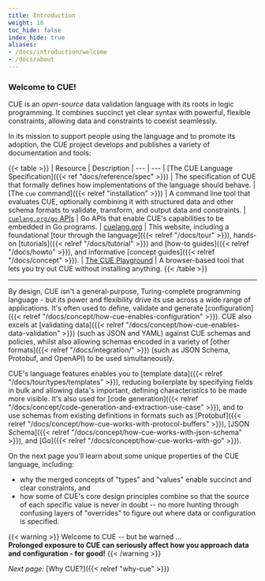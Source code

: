```yaml
---
title: Introduction
weight: 10
toc_hide: false
index_hide: true
aliases:
- /docs/introduction/welcome
- /docs/about
---
```


### Welcome to CUE!

CUE is an
<dfn title='License: "Apache-2.0", DCO: true, CLA: false'>open-source</dfn>
data validation language with its roots in logic programming. It combines
succinct yet clear syntax with powerful, flexible constraints, allowing data
and constraints to coexist seamlessly.

In its mission to support people using the language and to promote its adoption,
the CUE project develops and publishes a variety of documentation and tools:

{{< table >}}
| Resource | Description
| --- | ---
| [The CUE Language Specification]({{< ref "docs/reference/spec" >}}) | The specification of CUE that formally defines how implementations of the language should behave.
| [The `cue` command]({{< relref "installation" >}}) | A command line tool that evaluates CUE, optionally combining it with structured data and other schema formats to validate, transform, and output data and constraints.
| [`cuelang.org/go` APIs](https://pkg.go.dev/cuelang.org/go/cue#section-documentation) | Go APIs that enable CUE's capabilities to be embedded in Go programs. <!-- TODO: change link when https://github.com/cue-lang/docs-and-content/issues/153 is addressed -->
| [cuelang.org](/) | This website, including a foundational [tour through the language]({{< relref "/docs/tour" >}}), hands-on [tutorials]({{< relref "/docs/tutorial" >}}) and [how-to guides]({{< relref "/docs/howto" >}}), and informative [concept guides]({{< relref "/docs/concept" >}}).
| [The CUE Playground](/play/) | A browser-based tool that lets you try out CUE without installing anything.
{{< /table >}}
<hr>

By design, CUE isn't a general-purpose, Turing-complete programming language -
but its power and flexibility drive its use across a wide range of
applications. It's often used to define, validate and generate
[configuration]({{< relref "/docs/concept/how-cue-enables-configuration" >}}).
CUE also excels at
[validating data]({{< relref "/docs/concept/how-cue-enables-data-validation" >}})
(such as JSON and YAML) against CUE schemas and policies, whilst also allowing schemas encoded in a variety of
[other formats]({{< relref "/docs/integration/" >}})
(such as JSON Schema, Protobuf, and OpenAPI) to be used simultaneously.

CUE's language features enables you to
[template data]({{< relref "/docs/tour/types/templates" >}}),
reducing boilerplate by specifying fields in bulk and allowing data's
important, defining characteristics to be made more visible. It's also used for
[code generation]({{< relref "/docs/concept/code-generation-and-extraction-use-case" >}}),
and to use schemas from existing definitions in formats such as
[Protobuf]({{< relref "/docs/concept/how-cue-works-with-protocol-buffers" >}}),
[JSON Schema]({{< relref "/docs/concept/how-cue-works-with-json-schema" >}}),
and
[Go]({{< relref "/docs/concept/how-cue-works-with-go" >}}).

On the next page you'll learn about some unique properties of the CUE language,
including:

- why the merged concepts of "types" and "values" enable succinct and clear
  constraints, and
- how some of CUE's core design principles combine so that the source of each
  specific value is never in doubt -- no more hunting through confusing layers
  of "overrides" to figure out where data or configuration is specified.

{{< warning >}}
Welcome to CUE -- but be warned ... \
**Prolonged exposure to CUE can seriously affect how you approach data and configuration - for good!**
{{< /warning >}}

*Next page:* [Why CUE?]({{< relref "why-cue" >}})
